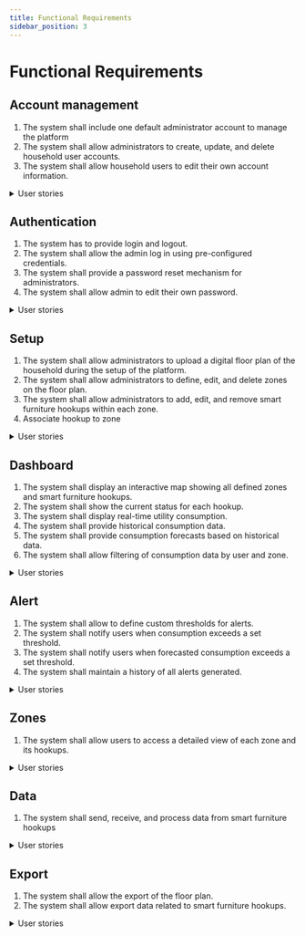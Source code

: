 ```yaml
---
title: Functional Requirements
sidebar_position: 3
---
```


# Functional Requirements

## Account management
1. The system shall include one default administrator account to manage the platform
2. The system shall allow administrators to create, update, and delete household user accounts.
3. The system shall allow household users to edit their own account information.

<details>
<summary>User stories</summary>

1. **Create Household User Account**\
As an **admin**,\
I want to create new household user accounts,\
So that they can access the platform.

2. **Edit Household User Account**\
As an **admin**,\
I want to edit existing household user accounts,\
So that I can update their details when necessary.

3. **Delete Household User Account**\
As an **admin**,\
I want to delete household user accounts when needed,\
So that I can keep the user list organized.

4. **Edit Own Account Information**\
As a **household user**,\
I want to edit my account information,\
So that I can update my personal details.
</details>

## Authentication
1. The system has to provide login and logout.
2. The system shall allow the admin log in using pre-configured credentials.
3. The system shall provide a password reset mechanism for administrators.
4. The system shall allow admin to edit their own password.

<details>
<summary>User stories</summary>

1. **Log in with Pre-configured Admin Credentials**\
As an **admin**,\
I want to log in to the system using pre-configured credentials,\
So that I can access the administrative features.

2. **User Login with Personal Credentials**\
As a **user**,\
I want to log in to the system with my credentials,\
So that I can access the platform.

3. **User Logout**\
As a **user**,\
I want to log out of the system when I'm done,\
So that my session is securely terminated.

4. **Admin Password Reset**\
As an **admin**,\
I want to reset my password if I forget it,\
So that I can regain access to my account.

5. **Admin Password Update**\
As an **admin**,\
I want to edit my password,\
So that I can securely update my login credentials and maintain account security.

6. **Admin Edits User Password**\
As an **admin**,\
I want to edit a user's password,\
So that I can help users regain access to their accounts and maintain account security.
</details>

## Setup
1. The system shall allow administrators to upload a digital floor plan of the household during the setup of the platform.
2. The system shall allow administrators to define, edit, and delete zones on the floor plan.
3. The system shall allow administrators to add, edit, and remove smart furniture hookups within each zone.
4. Associate hookup to zone

<details>
<summary>User stories</summary>

1. **Upload Household Floor Plan**\
As an **admin**,\
I want to upload a file of the household floor plan,\
So that it can serve as the base for the map and interactive map.

2. **Create Floor Plan Zones**\
As an **admin**,\
I want to create zones on the floor plan,\
So that I can define different household areas.

3. **Edit Existing Zones**\
As an **admin**,\
I want to edit existing zones,\
So that I can make adjustments when needed.

4. **Delete Zones**\
As an **admin**,\
I want to delete zones,\
So that I can remove areas that are no longer relevant.

5. **Add Smart Furniture Hookups**\
As an **admin**,\
I want to add smart furniture hookups to zones,\
So that utility consumption can be tracked.

6. **Edit Smart Furniture Hookups**\
As an **admin**,\
I want to edit existing smart furniture hookups,\
So that they reflect the current setup.

7. **Delete Smart Furniture Hookups**\
As an **admin**,\
I want to delete smart furniture hookups,\
So that outdated or unused ones are removed from the system.

</details>

## Dashboard
1. The system shall display an interactive map showing all defined zones and smart furniture hookups.
2. The system shall show the current status for each hookup.
3. The system shall display real-time utility consumption.
4. The system shall provide historical consumption data.
5. The system shall provide consumption forecasts based on historical data.
6. The system shall allow filtering of consumption data by user and zone.

<details>
<summary>User stories</summary>

1. **View Interactive Map Overview**\
As a **user**,\
I want to view the interactive map with all zones and smart furniture hookups,\
So that I can get an overview of the household’s status.

2. **See Smart Furniture Hookup Status**\
As a **user**,\
I want to see the status of each smart furniture hookup,\
So that I know which ones are currently active and how much they are supplying.

3. **View Real-Time Utility Consumption**\
As a **user**,\
I want to view real-time utility consumption,\
So that I can monitor current usage.

4. **Filter Utility Consumption**\
As a **user**,\
I want to filter utility consumption through user filters,\
So that I can analyze individual usage patterns.

5. **View Consumption Per Zone**\
As a **user**,\
I want to view utility consumption per zone,\
So that I can see the distributions across the household.

6. **Access Historical Consumption Data**\
As a **user**,\
I want to access historical consumption data,\
So that I can analyze past trends.

7. **View Consumption Forecasts**\
As a **user**,\
I want to view forecasts,\
So that I can plan for future usage.
</details>

## Alert
1. The system shall allow to define custom thresholds for alerts.
2. The system shall notify users when consumption exceeds a set threshold.
3. The system shall notify users when forecasted consumption exceeds a set threshold.
4. The system shall maintain a history of all alerts generated.

<details>
<summary>User stories</summary>

1. **Receive Consumption Alerts**\
As a **user**,\
I want to receive alerts when consumption exceeds a set threshold,\
So that I can take immediate action.

2. **Configure Custom Thresholds**\
As an **admin**,\
I want to set custom thresholds,\
So that alerts match my personal needs.

3. **View Alert History**\
As a **user**,\
I want to view a history of past alerts,\
So that I can identify recurring issues.
</details>

## Zones
1. The system shall allow users to access a detailed view of each zone and its hookups.
<details>
<summary>User stories</summary>

1. **Access Detailed Zone View**\
As a **user**,\
I want to access a detailed view of a specific zone, including its smart furniture hookups,\
So that I can focus on a particular area.

</details>

## Data
1. The system shall send, receive, and process data from smart furniture hookups
<details>
<summary>User stories</summary>

1. **Send, Receive, and Process Smart Furniture Hookups Data**\
As a **system**,\
I want to send, receive, and process data from smart furniture hookups,\
So that users can access accurate utility consumption metrics.
</details>

## Export
1. The system shall allow the export of the floor plan.
2. The system shall allow export data related to smart furniture hookups.

<details>
<summary>User stories</summary>

1. **Export Map**\
As a **user**,\
I want to export the map,\
So that I can reference it outside the platform.

2. **Export Smart Furniture Hookups Data**\
As a **user**,\
I want to export data regarding smart furniture hookups,\
So that I can reference it outside the platform.
</details>
